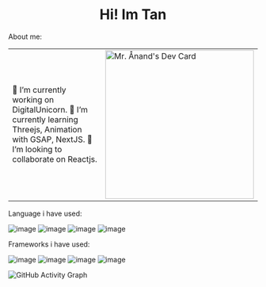 <h1 align='center'>Hi! Im Tan</h1>

About me:

<table>
 <tr>
   <td valign="center">
     🔭 I’m currently working on DigitalUnicorn.
     🌱 I’m currently learning Threejs, Animation with GSAP, NextJS.
     👯 I’m looking to collaborate on Reactjs.
   <td >
     <a href="https://app.daily.dev/quytan"><img src="https://api.daily.dev/devcards/81fef2c2311f4739a063dbde61b40fe2.png?r=1fr" width="300" alt="Mr. Ånand's Dev Card"/></a>
   </td>

 </tr>
</table>
<!-- 
[![image](https://img.shields.io/badge/LinkedIn-0077B5?style=for-the-badge&logo=linkedin&logoColor=white)](https://www.linkedin.com/in/l%C6%B0%C6%A1ng-q%C3%BAy-t%C3%A2n-91833719a/) [![image](https://img.shields.io/badge/Facebook-1877F2?style=for-the-badge&logo=facebook&logoColor=white)](https://www.facebook.com/luongquytan1999) -->

Language i have used:

![image](https://img.shields.io/badge/HTML5-E34F26?style=for-the-badge&logo=html5&logoColor=white)
![image](https://img.shields.io/badge/CSS3-1572B6?style=for-the-badge&logo=css3&logoColor=white)
![image](https://img.shields.io/badge/JavaScript-323330?style=for-the-badge&logo=javascript&logoColor=F7DF1E)
![image](https://img.shields.io/badge/TypeScript-007ACC?style=for-the-badge&logo=typescript&logoColor=white) 

Frameworks i have used:

![image](https://img.shields.io/badge/React-20232A?style=for-the-badge&logo=react&logoColor=61DAFB)
![image](https://img.shields.io/badge/Redux-593D88?style=for-the-badge&logo=redux&logoColor=white)
![image](https://img.shields.io/badge/Ant%20Design-1890FF?style=for-the-badge&logo=antdesign&logoColor=white)
![image](https://img.shields.io/badge/next.js-000000?style=for-the-badge&logo=nextdotjs&logoColor=white)

<!-- 
 - 🤔 I’m looking for help with 
- 💬 Ask me about ...
- 📫 How to reach me: ...
- 😄 Pronouns: ...
- ⚡ Fun fact: ...
-->
![GitHub Activity Graph](https://activity-graph.herokuapp.com/graph?username=LuongQuyTan1999&theme=dracula&hide_border=true)
